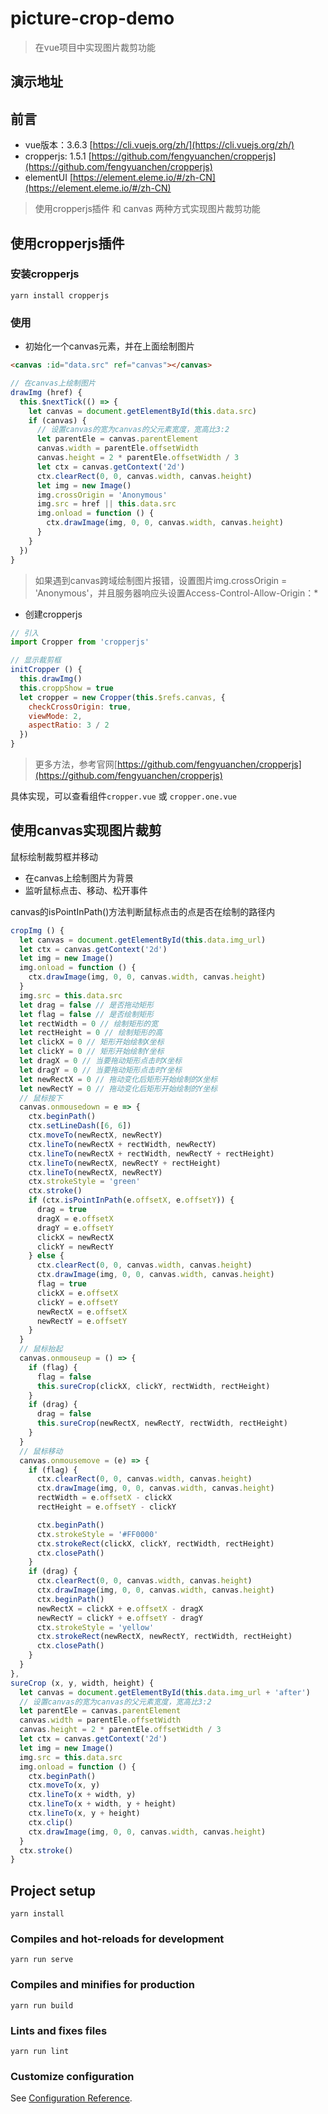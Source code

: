 # picture-crop-demo
> 在vue项目中实现图片裁剪功能

## 演示地址


## 前言

* vue版本：3.6.3 [https://cli.vuejs.org/zh/](https://cli.vuejs.org/zh/)
* cropperjs: 1.5.1 [https://github.com/fengyuanchen/cropperjs](https://github.com/fengyuanchen/cropperjs)  
* elementUI  [https://element.eleme.io/#/zh-CN](https://element.eleme.io/#/zh-CN)

> 使用cropperjs插件 和 canvas 两种方式实现图片裁剪功能

## 使用cropperjs插件

### 安装cropperjs
```
yarn install cropperjs
```

### 使用

* 初始化一个canvas元素，并在上面绘制图片
```html
<canvas :id="data.src" ref="canvas"></canvas>
```

```js
// 在canvas上绘制图片
drawImg (href) {
  this.$nextTick(() => {
    let canvas = document.getElementById(this.data.src)
    if (canvas) {
      // 设置canvas的宽为canvas的父元素宽度，宽高比3:2
      let parentEle = canvas.parentElement
      canvas.width = parentEle.offsetWidth
      canvas.height = 2 * parentEle.offsetWidth / 3
      let ctx = canvas.getContext('2d')
      ctx.clearRect(0, 0, canvas.width, canvas.height)
      let img = new Image()
      img.crossOrigin = 'Anonymous'
      img.src = href || this.data.src
      img.onload = function () {
        ctx.drawImage(img, 0, 0, canvas.width, canvas.height)
      }
    }
  })
}
```
> 如果遇到canvas跨域绘制图片报错，设置图片img.crossOrigin = 'Anonymous'，并且服务器响应头设置Access-Control-Allow-Origin：*


* 创建cropperjs
```js
// 引入
import Cropper from 'cropperjs'

// 显示裁剪框
initCropper () {
  this.drawImg()
  this.croppShow = true
  let cropper = new Cropper(this.$refs.canvas, {
    checkCrossOrigin: true,
    viewMode: 2,
    aspectRatio: 3 / 2
  })
}
```
> 更多方法，参考官网[https://github.com/fengyuanchen/cropperjs](https://github.com/fengyuanchen/cropperjs)

具体实现，可以查看组件`cropper.vue` 或 `cropper.one.vue`

## 使用canvas实现图片裁剪

鼠标绘制裁剪框并移动

* 在canvas上绘制图片为背景  
* 监听鼠标点击、移动、松开事件

canvas的isPointInPath()方法判断鼠标点击的点是否在绘制的路径内

```js
cropImg () {
  let canvas = document.getElementById(this.data.img_url)
  let ctx = canvas.getContext('2d')
  let img = new Image()
  img.onload = function () {
    ctx.drawImage(img, 0, 0, canvas.width, canvas.height)
  }
  img.src = this.data.src
  let drag = false // 是否拖动矩形
  let flag = false // 是否绘制矩形
  let rectWidth = 0 // 绘制矩形的宽
  let rectHeight = 0 // 绘制矩形的高
  let clickX = 0 // 矩形开始绘制X坐标
  let clickY = 0 // 矩形开始绘制Y坐标
  let dragX = 0 // 当要拖动矩形点击时X坐标
  let dragY = 0 // 当要拖动矩形点击时Y坐标
  let newRectX = 0 // 拖动变化后矩形开始绘制的X坐标
  let newRectY = 0 // 拖动变化后矩形开始绘制的Y坐标
  // 鼠标按下
  canvas.onmousedown = e => {
    ctx.beginPath()
    ctx.setLineDash([6, 6])
    ctx.moveTo(newRectX, newRectY)
    ctx.lineTo(newRectX + rectWidth, newRectY)
    ctx.lineTo(newRectX + rectWidth, newRectY + rectHeight)
    ctx.lineTo(newRectX, newRectY + rectHeight)
    ctx.lineTo(newRectX, newRectY)
    ctx.strokeStyle = 'green'
    ctx.stroke()
    if (ctx.isPointInPath(e.offsetX, e.offsetY)) {
      drag = true
      dragX = e.offsetX
      dragY = e.offsetY
      clickX = newRectX
      clickY = newRectY
    } else {
      ctx.clearRect(0, 0, canvas.width, canvas.height)
      ctx.drawImage(img, 0, 0, canvas.width, canvas.height)
      flag = true
      clickX = e.offsetX
      clickY = e.offsetY
      newRectX = e.offsetX
      newRectY = e.offsetY
    }
  }
  // 鼠标抬起
  canvas.onmouseup = () => {
    if (flag) {
      flag = false
      this.sureCrop(clickX, clickY, rectWidth, rectHeight)
    }
    if (drag) {
      drag = false
      this.sureCrop(newRectX, newRectY, rectWidth, rectHeight)
    }
  }
  // 鼠标移动
  canvas.onmousemove = (e) => {
    if (flag) {
      ctx.clearRect(0, 0, canvas.width, canvas.height)
      ctx.drawImage(img, 0, 0, canvas.width, canvas.height)
      rectWidth = e.offsetX - clickX
      rectHeight = e.offsetY - clickY

      ctx.beginPath()
      ctx.strokeStyle = '#FF0000'
      ctx.strokeRect(clickX, clickY, rectWidth, rectHeight)
      ctx.closePath()
    }
    if (drag) {
      ctx.clearRect(0, 0, canvas.width, canvas.height)
      ctx.drawImage(img, 0, 0, canvas.width, canvas.height)
      ctx.beginPath()
      newRectX = clickX + e.offsetX - dragX
      newRectY = clickY + e.offsetY - dragY
      ctx.strokeStyle = 'yellow'
      ctx.strokeRect(newRectX, newRectY, rectWidth, rectHeight)
      ctx.closePath()
    }
  }
},
sureCrop (x, y, width, height) {
  let canvas = document.getElementById(this.data.img_url + 'after')
  // 设置canvas的宽为canvas的父元素宽度，宽高比3:2
  let parentEle = canvas.parentElement
  canvas.width = parentEle.offsetWidth
  canvas.height = 2 * parentEle.offsetWidth / 3
  let ctx = canvas.getContext('2d')
  let img = new Image()
  img.src = this.data.src
  img.onload = function () {
    ctx.beginPath()
    ctx.moveTo(x, y)
    ctx.lineTo(x + width, y)
    ctx.lineTo(x + width, y + height)
    ctx.lineTo(x, y + height)
    ctx.clip()
    ctx.drawImage(img, 0, 0, canvas.width, canvas.height)
  }
  ctx.stroke()
}
```

## Project setup
```
yarn install
```

### Compiles and hot-reloads for development
```
yarn run serve
```

### Compiles and minifies for production
```
yarn run build
```
### Lints and fixes files
```
yarn run lint
```

### Customize configuration
See [Configuration Reference](https://cli.vuejs.org/config/).
